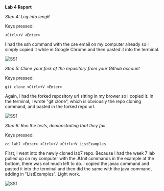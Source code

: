 __Lab 4 Report__

*Step 4: Log into ieng6*

Keys pressed: 

```
<Ctrl>+V <Enter>
```

I had the ssh command with the cse email on my computer already so I simply copied it while in Google Chrome and then pasted it into the terminal.

![SS1](https://lh3.googleusercontent.com/drive-viewer/AFDK6gPQ1le77b8QYhNdmLIrYvsDdLwqOwyCDCisH8QG1Bonpav_p4klh5Hpw0ze67WtwlJ25UxyDIxj7dT5pPurkXdPm44s=w1920-h853)

*Step 5: Clone your fork of the repository from your Github account*

Keys pressed: 

```
git clone <Ctrl>+V <Enter>
```

Again, I had the forked repository url sitting in my brower so I copied it. In the terminal, I wrote "git clone", which is obviously the repo cloning command, and pasted in the forked repo url. 

![SS1](https://lh3.googleusercontent.com/drive-viewer/AFDK6gPQ1le77b8QYhNdmLIrYvsDdLwqOwyCDCisH8QG1Bonpav_p4klh5Hpw0ze67WtwlJ25UxyDIxj7dT5pPurkXdPm44s=w1920-h853)


*Step 6: Run the tests, demonstrating that they fail*

Keys pressed: 

```
cd lab7 <Enter> <Ctrl>+V <Ctrl>+V ListExamples 
```

First, I went into the newly cloned lab7 repo. Because I had the week 7 lab pulled up on my computer with the JUnit commands in the example at the bottom, there was not much left to do. I copied the javac command and pasted it into the terminal and then did the same with the java command, adding in "ListExamples". Light work.

![SS1](https://lh3.googleusercontent.com/drive-viewer/AFDK6gPQ1le77b8QYhNdmLIrYvsDdLwqOwyCDCisH8QG1Bonpav_p4klh5Hpw0ze67WtwlJ25UxyDIxj7dT5pPurkXdPm44s=w1920-h853)
